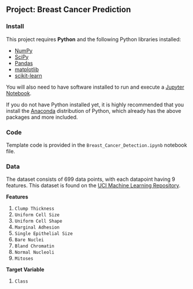 
## Project: Breast Cancer Prediction

### Install

This project requires **Python** and the following Python libraries installed:

- [NumPy](http://www.numpy.org/)
- [SciPy](https://www.scipy.org/)
- [Pandas](http://pandas.pydata.org/)
- [matplotlib](http://matplotlib.org/)
- [scikit-learn](http://scikit-learn.org/stable/)

You will also need to have software installed to run and execute a [Jupyter Notebook](http://jupyter.org/install.html).

If you do not have Python installed yet, it is highly recommended that you install the [Anaconda](https://www.anaconda.com/download/) distribution of Python, which already has the above packages and more included. 

### Code

Template code is provided in the `Breast_Cancer_Detection.ipynb` notebook file. 

### Data

The dataset consists of 699 data points, with each datapoint having 9 features. This dataset is found on the [UCI Machine Learning Repository](https://archive.ics.uci.edu/ml/machine-learning-databases/breast-cancer-wisconsin/breast-cancer-wisconsin.data).

**Features**
1. `Clump Thickness`
2. `Uniform Cell Size`
3. `Uniform Cell Shape`
4. `Marginal Adhesion`
5. `Single Epithelial Size`
6. `Bare Nuclei`
7. `Bland Chromatin`
8. `Normal Nucleoli`
9. `Mitoses`

**Target Variable**
1. `Class`
